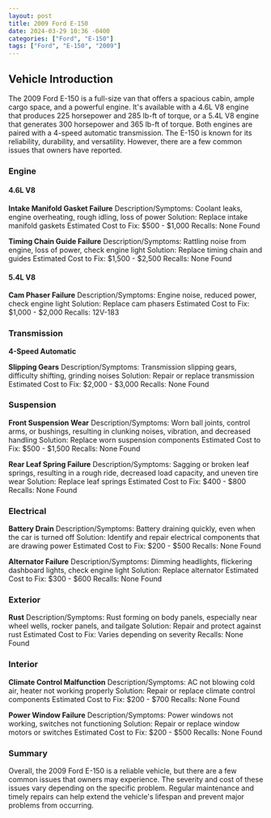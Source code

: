```yaml
---
layout: post
title: 2009 Ford E-150
date: 2024-03-29 10:36 -0400
categories: ["Ford", "E-150"]
tags: ["Ford", "E-150", "2009"]
---
```

## Vehicle Introduction

The 2009 Ford E-150 is a full-size van that offers a spacious cabin, ample cargo space, and a powerful engine. It's available with a 4.6L V8 engine that produces 225 horsepower and 285 lb-ft of torque, or a 5.4L V8 engine that generates 300 horsepower and 365 lb-ft of torque. Both engines are paired with a 4-speed automatic transmission. The E-150 is known for its reliability, durability, and versatility. However, there are a few common issues that owners have reported.

### Engine

#### 4.6L V8

**Intake Manifold Gasket Failure**
Description/Symptoms: Coolant leaks, engine overheating, rough idling, loss of power
Solution: Replace intake manifold gaskets
Estimated Cost to Fix: $500 - $1,000
Recalls: None Found

**Timing Chain Guide Failure**
Description/Symptoms: Rattling noise from engine, loss of power, check engine light
Solution: Replace timing chain and guides
Estimated Cost to Fix: $1,500 - $2,500
Recalls: None Found

#### 5.4L V8

**Cam Phaser Failure**
Description/Symptoms: Engine noise, reduced power, check engine light
Solution: Replace cam phasers
Estimated Cost to Fix: $1,000 - $2,000
Recalls: 12V-183

### Transmission

**4-Speed Automatic**

**Slipping Gears**
Description/Symptoms: Transmission slipping gears, difficulty shifting, grinding noises
Solution: Repair or replace transmission
Estimated Cost to Fix: $2,000 - $3,000
Recalls: None Found

### Suspension

**Front Suspension Wear**
Description/Symptoms: Worn ball joints, control arms, or bushings, resulting in clunking noises, vibration, and decreased handling
Solution: Replace worn suspension components
Estimated Cost to Fix: $500 - $1,500
Recalls: None Found

**Rear Leaf Spring Failure**
Description/Symptoms: Sagging or broken leaf springs, resulting in a rough ride, decreased load capacity, and uneven tire wear
Solution: Replace leaf springs
Estimated Cost to Fix: $400 - $800
Recalls: None Found

### Electrical

**Battery Drain**
Description/Symptoms: Battery draining quickly, even when the car is turned off
Solution: Identify and repair electrical components that are drawing power
Estimated Cost to Fix: $200 - $500
Recalls: None Found

**Alternator Failure**
Description/Symptoms: Dimming headlights, flickering dashboard lights, check engine light
Solution: Replace alternator
Estimated Cost to Fix: $300 - $600
Recalls: None Found

### Exterior

**Rust**
Description/Symptoms: Rust forming on body panels, especially near wheel wells, rocker panels, and tailgate
Solution: Repair and protect against rust
Estimated Cost to Fix: Varies depending on severity
Recalls: None Found

### Interior

**Climate Control Malfunction**
Description/Symptoms: AC not blowing cold air, heater not working properly
Solution: Repair or replace climate control components
Estimated Cost to Fix: $200 - $700
Recalls: None Found

**Power Window Failure**
Description/Symptoms: Power windows not working, switches not functioning
Solution: Repair or replace window motors or switches
Estimated Cost to Fix: $200 - $500
Recalls: None Found

### Summary

Overall, the 2009 Ford E-150 is a reliable vehicle, but there are a few common issues that owners may experience. The severity and cost of these issues vary depending on the specific problem. Regular maintenance and timely repairs can help extend the vehicle's lifespan and prevent major problems from occurring.
